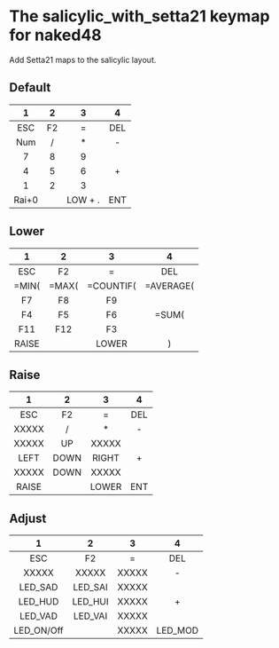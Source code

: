 # The salicylic_with_setta21 keymap for naked48

Add Setta21 maps to the salicylic layout.

## Default
|  1   |  2   |  3   |  4   |
|:----:|:----:|:----:|:----:|
|   ESC|    F2|     =|   DEL|
|   Num|     /|     *|     -|
|     7|     8|     9|      |
|     4|     5|     6|     +|
|     1|     2|     3|      |
| Rai+0|      | LOW + .|   ENT|

## Lower
|  1   |  2   |  3   |  4   |
|:----:|:----:|:----:|:----:|
|   ESC|    F2|     =|   DEL|
| =MIN(| =MAX(|=COUNTIF(|=AVERAGE(|
|    F7|    F8|    F9|      |
|    F4|    F5|    F6| =SUM(|
|   F11|   F12|    F3|      |
| RAISE|      | LOWER|     )|

## Raise
|  1   |  2   |  3   |  4   |
|:----:|:----:|:----:|:----:|
|   ESC|    F2|     =|   DEL|
| XXXXX|     /|     *|     -|
| XXXXX|    UP| XXXXX|      |
|  LEFT|  DOWN| RIGHT|     +|
| XXXXX|  DOWN| XXXXX|      |
| RAISE|      | LOWER|   ENT|

## Adjust
|  1   |  2   |  3   |  4   |
|:----:|:----:|:----:|:----:|
|   ESC|    F2|     =|   DEL|
| XXXXX| XXXXX| XXXXX|     -|
|LED_SAD|LED_SAI| XXXXX|      |
|LED_HUD|LED_HUI| XXXXX|     +|
|LED_VAD|LED_VAI| XXXXX|      |
|LED_ON/Off|      | XXXXX|LED_MOD|

